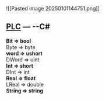 ![[Pasted image 20250101144751.png]]
## [PLC](https://so.csdn.net/so/search?q=PLC&spm=1001.2101.3001.7020) — --C#  
**Bit => bool**  
Byte => byte  
**word => ushort**  
DWord => uint  
**Int => short**  
DInt => int  
**Real => float**  
LReal => double  
**String => string**